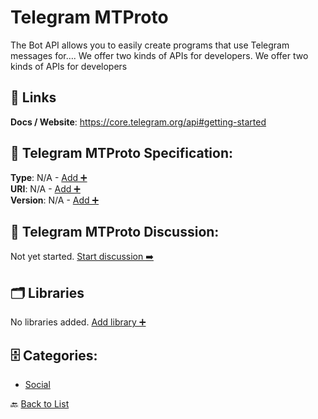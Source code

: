 # Telegram MTProto

The Bot API allows you to easily create programs that use Telegram messages for…. We offer two kinds of APIs for developers. We offer two kinds of APIs for developers

##  🔗 Links
**Docs / Website**: https://core.telegram.org/api#getting-started

## 🧬 Telegram MTProto Specification:
**Type**: N/A - [Add ➕](https://github.com/apis-list/apis-list/edit/main/apis.yaml#L19139)  
**URI**: N/A - [Add ➕](https://github.com/apis-list/apis-list/edit/main/apis.yaml#L19139)  
**Version**: N/A - [Add ➕](https://github.com/apis-list/apis-list/edit/main/apis.yaml#L19139)

## 💬 Telegram MTProto Discussion:
Not yet started. [Start discussion ➡️](https://github.com/apis-list/apis-list/discussions/new)

## 🗂️ Libraries

No libraries added. [Add library ➕](https://github.com/apis-list/apis-list/edit/main/apis.yaml#L19139)    


## 🗄️ Categories:
- [Social](https://github.com/apis-list/apis-list#social-)

🔙  [Back to List](https://github.com/apis-list/apis-list)
